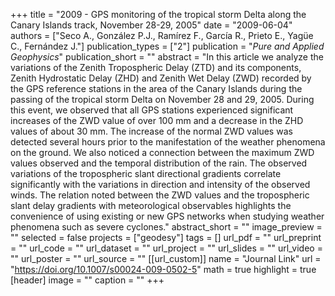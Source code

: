 +++
title = "2009 - GPS monitoring of the tropical storm Delta along the Canary Islands track, November 28-29, 2005"
date = "2009-06-04"
authors = ["Seco A., González P.J., Ramírez F., García R., Prieto E., Yagüe C., Fernández J."]
publication_types = ["2"]
publication = "_Pure and Applied Geophysics_"
publication_short = ""
abstract = "In this article we analyze the variations of the Zenith Tropospheric Delay (ZTD) and its components, Zenith Hydrostatic Delay (ZHD) and Zenith Wet Delay (ZWD) recorded by the GPS reference stations in the area of the Canary Islands during the passing of the tropical storm Delta on November 28 and 29, 2005. During this event, we observed that all GPS stations experienced significant increases of the ZWD value of over 100 mm and a decrease in the ZHD values of about 30 mm. The increase of the normal ZWD values was detected several hours prior to the manifestation of the weather phenomena on the ground. We also noticed a connection between the maximum ZWD values observed and the temporal distribution of the rain. The observed variations of the tropospheric slant directional gradients correlate significantly with the variations in direction and intensity of the observed winds. The relation noted between the ZWD values and the tropospheric slant delay gradients with meteorological observables highlights the convenience of using existing or new GPS networks when studying weather phenomena such as severe cyclones."
abstract_short = ""
image_preview = ""
selected = false
projects = ["geodesy"]
tags = []
url_pdf = ""
url_preprint = ""
url_code = ""
url_dataset = ""
url_project = ""
url_slides = ""
url_video = ""
url_poster = ""
url_source = ""
[[url_custom]]
  name = "Journal Link"
  url = "https://doi.org/10.1007/s00024-009-0502-5"
math = true
highlight = true
[header]
image = ""
caption = ""
+++
